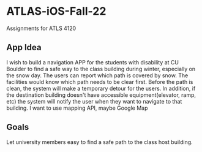 # ATLAS-iOS-Fall-22
Assignments for ATLS 4120

## App Idea

I wish to build a navigation APP for the students with disability at CU Boulder to find a safe way to the class building during winter, especially on the snow day. The users can report which path is covered by snow. The facilities would know which path needs to be clear first. Before the path is clean, the system will make a temporary detour for the users. In addition, if the destination building doesn't have accessible equipment(elevator, ramp, etc) the system will notify the user when they want to navigate to that building.
I want to use mapping API, maybe Google Map

## Goals
Let university members easy to find a safe path to the class host building.  
